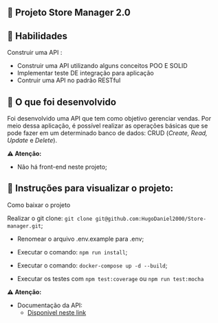 
## :dart: Projeto Store Manager 2.0

## :brain: Habilidades

Construir uma API :

- Construir uma API utilizando alguns conceitos POO E SOLID
- Implementar teste DE integração para aplicação 
- Contruir uma API no padrão RESTful 

## :wrench: O que foi desenvolvido 

Foi desenvolvido uma API que tem como objetivo gerenciar vendas.
Por meio dessa aplicação, é possível realizar as operações básicas que se pode fazer em um determinado banco de dados:
CRUD (_Create, Read, Update_ e _Delete_).

**⚠️ Atenção:**

- Não há front-end neste projeto;

 ## :dart: Instruções para visualizar o projeto:

Como baixar o projeto

Realizar o git clone: `git clone git@github.com:HugoDaniel2000/Store-manager.git`;

- Renomear o arquivo .env.example para .env;

- Executar o comando: `npm run install`;

- Executar o comando: `docker-compose up -d --build`;

- Executar os testes com `npm test:coverage` ou `npm run test:mocha`

**⚠️ Atenção:**

- Documentação da API: 
  - [Disponivel neste link](https://documenter.getpostman.com/view/20065093/UzQvtQxQ)
